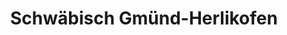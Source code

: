 ---
title: Schwäbisch Gmünd-Herlikofen
url: /schwaebisch-gmuend-herlikofen/
latitude: 48.821
longitude: 9.848
---